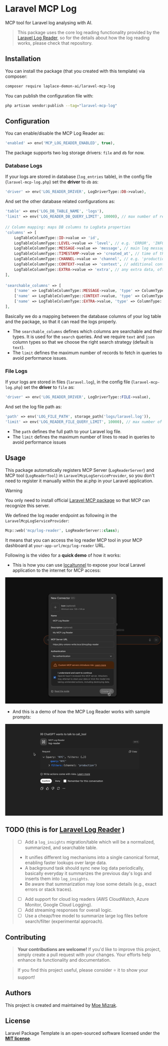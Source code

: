 # Laravel MCP Log
MCP tool for Laravel log analysing with AI.

> This package uses the core log reading functionality provided by the [Laravel Log Reader](https://github.com/moe-mizrak/laravel-log-reader), so for the details about how the log reading works, please check that repository.

## Installation
You can install the package (that you created with this template) via composer:
  ```bash
  composer require laplace-demon-ai/laravel-mcp-log
  ```

You can publish the configuration file with:
  ```bash
  php artisan vendor:publish --tag="laravel-mcp-log"
  ```

## Configuration
You can enable/disable the MCP Log Reader as:
```php
'enabled' => env('MCP_LOG_READER_ENABLED', true),
```

The package supports two log storage drivers: `file` and `db` for now.

### Database Logs
If your logs are stored in database (`log_entries` table), in the config file (`laravel-mcp-log.php`) set the **driver** to `db` as:
```php
'driver' => env('LOG_READER_DRIVER', LogDriverType::DB->value),
```

And set the other database related configurations as:
```php
'table' => env('LOG_DB_TABLE_NAME', 'logs'),
'limit' => env('LOG_READER_DB_QUERY_LIMIT', 10000), // max number of records to fetch in queries

// Column mapping: maps DB columns to LogData properties
'columns' => [
    LogTableColumnType::ID->value => 'id',
    LogTableColumnType::LEVEL->value => 'level', // e.g. 'ERROR', 'INFO'
    LogTableColumnType::MESSAGE->value => 'message', // main log message
    LogTableColumnType::TIMESTAMP->value => 'created_at', // time of the log entry (e.g. 'created_at' or 'logged_at')
    LogTableColumnType::CHANNEL->value => 'channel', // e.g. 'production', 'local'
    LogTableColumnType::CONTEXT->value => 'context', // additional context info, often JSON e.g. '{"action":"UserLogin"}'
    LogTableColumnType::EXTRA->value => 'extra', // any extra data, often JSON e.g. '{"ip":172.0.0.1, "session_id":"abc", "user_id":123}'
],

'searchable_columns' => [
    ['name' => LogTableColumnType::MESSAGE->value, 'type' => ColumnType::TEXT->value],
    ['name' => LogTableColumnType::CONTEXT->value, 'type' => ColumnType::JSON->value],
    ['name' => LogTableColumnType::EXTRA->value, 'type' => ColumnType::JSON->value],
],
```

Basically we do a mapping between the database columns of your log table and the package, so that it can read the logs properly.

- The `searchable_columns` defines which columns are searchable and their types. It is used for the `search` queries. And we require `text` and `json` column types so that we choose the right search strategy (default is `text`).
- The `limit` defines the maximum number of records to fetch in queries to avoid performance issues.

### File Logs
If your logs are stored in files (`laravel.log`), in the config file (`laravel-mcp-log.php`) set the **driver** to `file` as:
```php
'driver' => env('LOG_READER_DRIVER', LogDriverType::FILE->value),
```

And set the log file path as:
```php
'path' => env('LOG_FILE_PATH', storage_path('logs/laravel.log')),
'limit' => env('LOG_READER_FILE_QUERY_LIMIT', 10000), // max number of lines to read
```

- The `path` defines the full path to your Laravel log file.
- The `limit` defines the maximum number of lines to read in queries to avoid performance issues

## Usage
This package automatically registers MCP Server (`LogReaderServer`) and MCP tool (`LogReaderTool`) in `LaravelMcpLogServiceProvider`, so you don't need to register it manually within the ai.php in your Laravel application.

> [!WARNING]
> You only need to install official [Laravel MCP package](https://github.com/laravel/mcp) so that MCP can recognize this server.

We defined the log reader endpoint as following in the `LaravelMcpLogServiceProvider`:
```php
Mcp::web('mcp/log-reader', LogReaderServer::class);
```

It means that you can access the log reader MCP tool in your MCP dashboard at `your-app-url/mcp/log-reader` URL.

Following is the video for a **quick demo** of how it works:

- This is how you can use [localtunnel](https://github.com/localtunnel/localtunnel) to expose your local Laravel application to the internet for MCP access:

[![Localtunnel and Chatgpt](assets/thumbnail_localtunnel.png)](https://youtu.be/DCo-NUpi6nU)

- And this is a demo of how the MCP Log Reader works with sample prompts:

[![Demo](assets/thumbnail_demo.png)](https://youtu.be/F5ZP6u4WTW4)

## TODO (this is for [Laravel Log Reader](https://github.com/moe-mizrak/laravel-log-reader) )
> - [ ] Add a `log_insights` migration/table which will be a normalized, summarized, and searchable table.
  > - It unifies different log mechanisms into a single canonical format, enabling faster lookups over large data.
  > - A background task should sync new log data periodically, basically everyday it summarizes the previous day's logs and inserts them into `log_insights`.
  > - Be aware that summarization may lose some details (e.g., exact errors or stack traces).
> - [ ] Add support for cloud log readers (AWS CloudWatch, Azure Monitor, Google Cloud Logging).
> - [ ] Add streaming responses for overall logic.
> - [ ] Use a cheap/free model to summarize large log files before search/filter (experimental approach).

## Contributing

> **Your contributions are welcome!** If you'd like to improve this project, simply create a pull request with your changes. Your efforts help enhance its functionality and documentation.

> If you find this project useful, please consider ⭐ it to show your support!

## Authors
This project is created and maintained by [Moe Mizrak](https://github.com/moe-mizrak).

## License
Laravel Package Template is an open-sourced software licensed under the **[MIT license](LICENSE)**.
